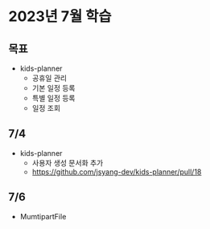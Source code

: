# 2023년 7월 학습

## 목표

- kids-planner
  - 공휴일 관리
  - 기본 일정 등록
  - 특별 일정 등록
  - 일정 조회

## 7/4

- kids-planner
  - 사용자 생성 문서화 추가
  - <https://github.com/jsyang-dev/kids-planner/pull/18>

## 7/6

- MumtipartFile
